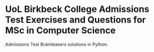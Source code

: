 # UoL Birkbeck College Admissions Test Exercises and Questions for MSc in Computer Science 

Admissions Test Brainteasers solutions in Python. 
